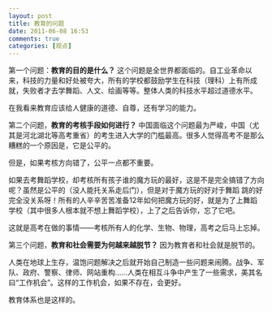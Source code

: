 ```yaml
---
layout: post
title: 教育的问题
date: 2011-06-08 16:53
comments: true
categories: [观点]
---
```


第一个问题：<strong>教育的目的是什么？</strong>
这个问题是全世界都面临的。自工业革命以来，科技的力量和好处被夸大，所有的学校都鼓励学生在科技（理科）上有所成就，失败者才去学舞蹈、人文、绘画等等。整体人类的科技水平超过道德水平。

在我看来教育应该给人健康的道德、自尊，还有学习的能力。

第二个问题，<strong>教育的考核手段如何进行？</strong>
中国面临这个问题最为严峻，中国（尤其是河北湖北等高考重省）的考生进入大学的门槛最高。很多人觉得高考不是那么糟糕的一个原因是，它是公平的。

但是，如果考核方向错了，公平一点都不重要。

如果去考舞蹈学校，却考核所有孩子谁的魔方玩的最好，这是不是完全搞错了方向呢？虽然是公平的（没人能托关系走后门），但是对于魔方玩的好对于舞蹈 跳的好完全没关系呀！所有的人辛辛苦苦准备12年如何把魔方玩的好，就是为了上舞蹈学校（其中很多人根本就不想上舞蹈学校），上了之后告诉你，忘了它吧。

这就是高考在做的事情——考核所有人的化学、生物、物理，高考之后马上忘掉。

第三个问题，<strong>教育和社会需要为何越来越脱节？</strong>
因为教育者和社会就是脱节的。

人类在地球上生存，温饱问题解决之后就开始自己制造一些问题来闹腾。战争、军队、政府、警察、律师、网站重构……人类在相互斗争中产生了一些需求，美其名曰“工作机会”。这样的工作机会，如果不存在，会更好。

教育体系也是这样的。

